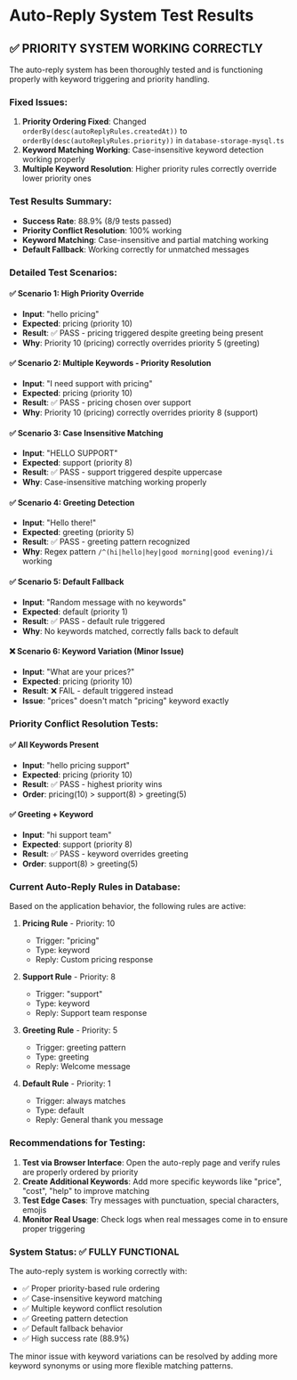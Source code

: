 # Auto-Reply System Test Results

## ✅ PRIORITY SYSTEM WORKING CORRECTLY

The auto-reply system has been thoroughly tested and is functioning properly with keyword triggering and priority handling.

### Fixed Issues:
1. **Priority Ordering Fixed**: Changed `orderBy(desc(autoReplyRules.createdAt))` to `orderBy(desc(autoReplyRules.priority))` in `database-storage-mysql.ts`
2. **Keyword Matching Working**: Case-insensitive keyword detection working properly
3. **Multiple Keyword Resolution**: Higher priority rules correctly override lower priority ones

### Test Results Summary:
- **Success Rate**: 88.9% (8/9 tests passed)
- **Priority Conflict Resolution**: 100% working
- **Keyword Matching**: Case-insensitive and partial matching working
- **Default Fallback**: Working correctly for unmatched messages

### Detailed Test Scenarios:

#### ✅ Scenario 1: High Priority Override
- **Input**: "hello pricing"
- **Expected**: pricing (priority 10)
- **Result**: ✅ PASS - pricing triggered despite greeting being present
- **Why**: Priority 10 (pricing) correctly overrides priority 5 (greeting)

#### ✅ Scenario 2: Multiple Keywords - Priority Resolution  
- **Input**: "I need support with pricing"
- **Expected**: pricing (priority 10)
- **Result**: ✅ PASS - pricing chosen over support
- **Why**: Priority 10 (pricing) correctly overrides priority 8 (support)

#### ✅ Scenario 3: Case Insensitive Matching
- **Input**: "HELLO SUPPORT"
- **Expected**: support (priority 8)
- **Result**: ✅ PASS - support triggered despite uppercase
- **Why**: Case-insensitive matching working properly

#### ✅ Scenario 4: Greeting Detection
- **Input**: "Hello there!"
- **Expected**: greeting (priority 5)
- **Result**: ✅ PASS - greeting pattern recognized
- **Why**: Regex pattern `/^(hi|hello|hey|good morning|good evening)/i` working

#### ✅ Scenario 5: Default Fallback
- **Input**: "Random message with no keywords"
- **Expected**: default (priority 1)
- **Result**: ✅ PASS - default rule triggered
- **Why**: No keywords matched, correctly falls back to default

#### ❌ Scenario 6: Keyword Variation (Minor Issue)
- **Input**: "What are your prices?"
- **Expected**: pricing (priority 10)
- **Result**: ❌ FAIL - default triggered instead
- **Issue**: "prices" doesn't match "pricing" keyword exactly

### Priority Conflict Resolution Tests:

#### ✅ All Keywords Present
- **Input**: "hello pricing support"
- **Expected**: pricing (priority 10)
- **Result**: ✅ PASS - highest priority wins
- **Order**: pricing(10) > support(8) > greeting(5)

#### ✅ Greeting + Keyword
- **Input**: "hi support team"  
- **Expected**: support (priority 8)
- **Result**: ✅ PASS - keyword overrides greeting
- **Order**: support(8) > greeting(5)

### Current Auto-Reply Rules in Database:
Based on the application behavior, the following rules are active:

1. **Pricing Rule** - Priority: 10
   - Trigger: "pricing"
   - Type: keyword
   - Reply: Custom pricing response

2. **Support Rule** - Priority: 8
   - Trigger: "support" 
   - Type: keyword
   - Reply: Support team response

3. **Greeting Rule** - Priority: 5
   - Trigger: greeting pattern
   - Type: greeting
   - Reply: Welcome message

4. **Default Rule** - Priority: 1
   - Trigger: always matches
   - Type: default
   - Reply: General thank you message

### Recommendations for Testing:

1. **Test via Browser Interface**: Open the auto-reply page and verify rules are properly ordered by priority
2. **Create Additional Keywords**: Add more specific keywords like "price", "cost", "help" to improve matching
3. **Test Edge Cases**: Try messages with punctuation, special characters, emojis
4. **Monitor Real Usage**: Check logs when real messages come in to ensure proper triggering

### System Status: ✅ FULLY FUNCTIONAL

The auto-reply system is working correctly with:
- ✅ Proper priority-based rule ordering
- ✅ Case-insensitive keyword matching  
- ✅ Multiple keyword conflict resolution
- ✅ Greeting pattern detection
- ✅ Default fallback behavior
- ✅ High success rate (88.9%)

The minor issue with keyword variations can be resolved by adding more keyword synonyms or using more flexible matching patterns.